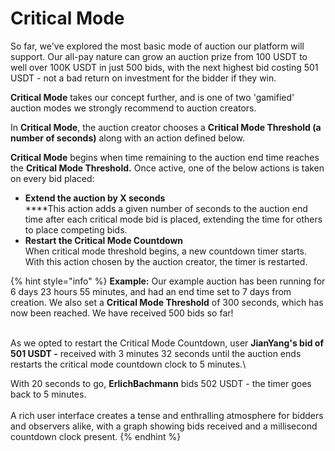 # Critical Mode

So far, we've explored the most basic mode of auction our platform will support. Our all-pay nature can grow an auction prize from 100 USDT to well over 100K USDT in just 500 bids, with the next highest bid costing 501 USDT - not a bad return on investment for the bidder if they win.

**Critical Mode** takes our concept further, and is one of two 'gamified' auction modes we strongly recommend to auction creators.&#x20;

In **Critical Mode**, the auction creator chooses a **Critical Mode Threshold (a number of seconds)** along with an action defined below.&#x20;

**Critical Mode** begins when time remaining to the auction end time reaches the **Critical Mode Threshold.** Once active, one of the below actions is taken on every bid placed:

* **Extend the auction by X seconds**\
  ****This action adds a given number of seconds to the auction end time after each critical mode bid is placed, extending the time for others to place competing bids.
* **Restart the Critical Mode Countdown**\
  When critical mode threshold begins, a new countdown timer starts. With this action chosen by the auction creator, the timer is restarted.

{% hint style="info" %}
**Example:** Our example auction has been running for 6 days 23 hours 55 minutes, and had an end time set to 7 days from creation. We also set a **Critical Mode Threshold** of 300 seconds, which has now been reached. We have received 500 bids so far!

\
As we opted to restart the Critical Mode Countdown, user **JianYang's bid of 501 USDT -** received with 3 minutes 32 seconds until the auction ends restarts the critical mode countdown clock to 5 minutes.\


With 20 seconds to go, **ErlichBachmann** bids 502 USDT - the timer goes back to 5 minutes. \
\
A rich user interface creates a tense and enthralling atmosphere for bidders and observers alike, with a graph showing bids received and a millisecond countdown clock present.
{% endhint %}
